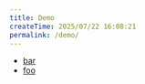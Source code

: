 ```yaml
---
title: Demo
createTime: 2025/07/22 16:08:21
permalink: /demo/
---
```


- [bar](./bar.md)
- [foo](./foo.md)
